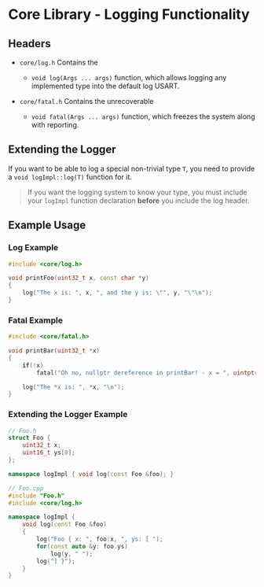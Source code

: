 # Core Library - Logging Functionality

## Headers

- `core/log.h` Contains the 
  - `void log(Args ... args)` function,
  which allows logging any implemented type into the default log USART.

- `core/fatal.h` Contains the unrecoverable
  - `void fatal(Args ... args)` function, 
  which freezes the system along with reporting.

## Extending the Logger

If you want to be able to log a special non-trivial type `T`,
you need to provide a `void logImpl::log(T)` function for it.

> If you want the logging system to know your type, you must include your `logImpl` function declaration __before__
  you include the log header.

## Example Usage

### Log Example
```cpp
#include <core/log.h>

void printFoo(uint32_t x, const char *y)
{
    log("The x is: ", x, ", and the y is: \"", y, "\"\n");
}
```

### Fatal Example
```cpp
#include <core/fatal.h>

void printBar(uint32_t *x)
{
    if(!x)
        fatal("Oh no, nullptr dereference in printBar! - x = ", uintptr_t(x), "\n");

    log("The *x is: ", *x, "\n"); 
}
```

### Extending the Logger Example
```cpp
// Foo.h
struct Foo {
    uint32_t x;
    uint16_t ys[8];
};

namespace logImpl { void log(const Foo &foo); }

// Foo.cpp
#include "Foo.h"
#include <core/log.h>

namespace logImpl {
    void log(const Foo &foo)
    {
        log("Foo { x: ", foo.x, ", ys: [ ");
        for(const auto &y: foo.ys)
            log(y, " ");
        log("] }");
    }
}
```
